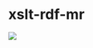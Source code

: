 # xslt-rdf-mr
[![](https://www.paypalobjects.com/en_US/i/btn/btn_donateCC_LG.gif)](https://www.paypal.com/donate/?business=BKBZ8CGDP22N8&no_recurring=0&item_name=xslt-rdf-mr&currency_code=USD)
